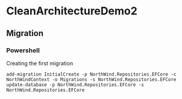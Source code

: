 # CleanArchitectureDemo2

## <a name="Migration"></a> Migration
### Powershell
Creating the first migration 
```
add-migration InitialCreate -p NorthWind.Repositories.EFCore -c NorthWindContext -o Migrations -s NorthWind.Repositories.EFCore
update-database -p NorthWind.Repositories.EFCore -s NorthWind.Repositories.EFCore
```